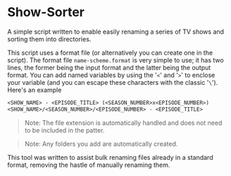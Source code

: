 # Show-Sorter

A simple script written to enable easily renaming a series of TV shows and sorting them into directories.

This script uses a format file (or alternatively you can create one in the script). The format file `name-scheme.format` is very simple to use; it has two lines, the former being the input format and the latter being the output format. You can add named variables by using the '`<`' and '`>`' to enclose your variable (and you can escape these characters with the classic '`\`'). Here's an example
```txt
<SHOW_NAME> - <EPISODE_TITLE> (<SEASON_NUMBER>x<EPISODE_NUMBER>)
<SHOW_NAME>/<SEASON_NUMBER>/<EPISODE_NUMBER> - <EPISODE_TITLE>
```

> Note: The file extension is automatically handled and does not need to be included in the patter.

> Note: Any folders you add are automatically created.

This tool was written to assist bulk renaming files already in a standard format, removing the hastle of manually renaming them.
